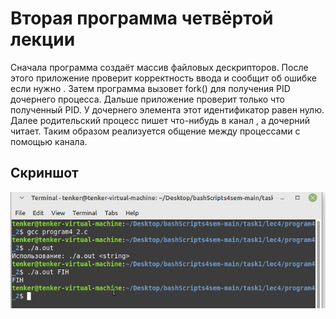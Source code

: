 # Вторая программа четвёртой лекции

Сначала программа создаёт массив файловых дескрипторов. После этого приложение проверит корректность ввода и сообщит об ошибке если нужно .
Затем программа вызовет fork() для получения PID дочернего процесса. Дальше приложение проверит только что полученный PID. У дочернего элемента этот идентификатор
равен нулю. Далее родительский процесс пишет что-нибудь в канал , а дочерний читает. Таким образом реализуется общение между процессами с помощью канала.



## Скриншот
<img src="https://github.com/tenker01/OS_4/blob/main/Screenshots/5.jpg">

